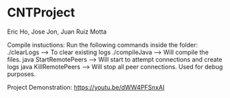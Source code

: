 # CNTProject
Eric Ho, Jose Jon, Juan Ruiz Motta

Compile instuctions: 
Run the following commands inside the folder: 
./clearLogs --> To clear existing logs ./compileJava --> Will compile the files. 
java StartRemotePeers --> Will start to attempt connections and create logs 
java KillRemotePeers --> Will stop all peer connections. Used for debug purposes.

Project Demonstration:
https://youtu.be/dWW4PFSnxAI